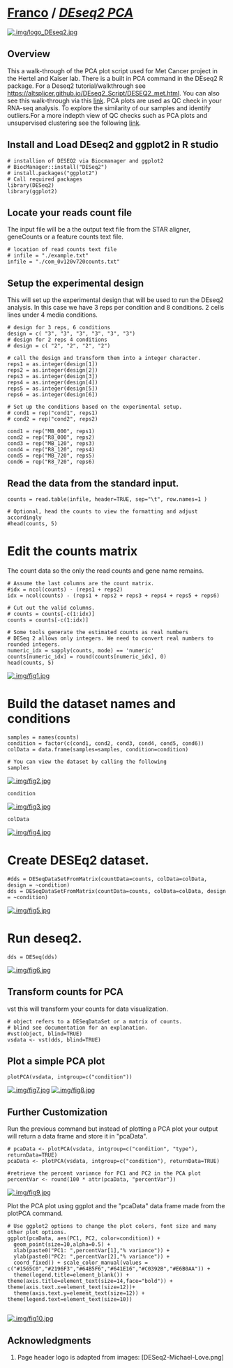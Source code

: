 
# [Franco](https://github.com/altsplicer) / [***DEseq2 PCA***](https://altsplicer.github.io/PCA_script/PCA_RMD.html)

[![.img/logo_DEseq2.jpg](.img/logo_DEseq2.jpg)](#nolink)

## Overview
This a walk-through of the PCA plot script used for Met Cancer project in the Hertel and Kaiser lab. There is a built in PCA command in the DEseq2 R package. For a Deseq2 tutorial/walkthrough see https://altsplicer.github.io/DEseq2_Script/DESEQ2_met.html. You can also see this walk-through via this [link](https://altsplicer.github.io/Methionine-PCA/PCA_RMD.html). PCA plots are used as QC check in your RNA-seq analysis. To explore the similarity of our samples and identify outliers.For a more indepth view of QC checks such as PCA plots and unsupervised clustering see the following [link](https://hbctraining.github.io/DGE_workshop/lessons/03_DGE_QC_analysis.html).

## Install and Load DEseq2 and ggplot2 in R studio

```{r}
# installion of DESEQ2 via Biocmanager and ggplot2
# BiocManager::install("DESeq2")
# install.packages("ggplot2")
# Call required packages
library(DESeq2)
library(ggplot2)
```

## Locate your reads count file

The input file will be a the output text file from the STAR aligner, geneCounts or a feature counts text file.
```{r}
# location of read counts text file
# infile = "./example.txt"
infile = "./com_0v120v720counts.txt"
```


## Setup the experimental design

This will set up the experimental design that will be used to run the DEseq2 analysis. In this case we have 3 reps per condition and 8 conditions. 2 cells lines under 4 media conditions.
```{r}
# design for 3 reps, 6 conditions
design = c( "3", "3", "3", "3", "3", "3")
# design for 2 reps 4 conditions
# design = c( "2", "2", "2", "2")

# call the design and transform them into a integer character.
reps1 = as.integer(design[1])
reps2 = as.integer(design[2])
reps3 = as.integer(design[3])
reps4 = as.integer(design[4])
reps5 = as.integer(design[5])
reps6 = as.integer(design[6])

# Set up the conditions based on the experimental setup.
# cond1 = rep("cond1", reps1)
# cond2 = rep("cond2", reps2)

cond1 = rep("MB_000", reps1)
cond2 = rep("R8_000", reps2)
cond3 = rep("MB_120", reps3)
cond4 = rep("R8_120", reps4)
cond5 = rep("MB_720", reps5)
cond6 = rep("R8_720", reps6)
```

## Read the data from the standard input.
```{r}
counts = read.table(infile, header=TRUE, sep="\t", row.names=1 )

# Optional, head the counts to view the formatting and adjust accordingly
#head(counts, 5)
```

# Edit the counts matrix
The count data so the only the read counts and gene name remains.
```{r}
# Assume the last columns are the count matrix.
#idx = ncol(counts) - (reps1 + reps2)
idx = ncol(counts) - (reps1 + reps2 + reps3 + reps4 + reps5 + reps6)

# Cut out the valid columns.
# counts = counts[-c(1:idx)]
counts = counts[-c(1:idx)]

# Some tools generate the estimated counts as real numbers
# DESeq 2 allows only integers. We need to convert real numbers to rounded integers.
numeric_idx = sapply(counts, mode) == 'numeric'
counts[numeric_idx] = round(counts[numeric_idx], 0)
head(counts, 5)
```
[![.img/fig1.jpg](.img/fig1.jpg)](#nolink)

# Build the dataset names and conditions
```{r}
samples = names(counts)
condition = factor(c(cond1, cond2, cond3, cond4, cond5, cond6))
colData = data.frame(samples=samples, condition=condition)

# You can view the dataset by calling the following
samples
```
[![.img/fig2.jpg](.img/fig2.jpg)](#nolink)
```{r}
condition
```
[![.img/fig3.jpg](.img/fig3.jpg)](#nolink)

```{r}
colData
```
[![.img/fig4.jpg](.img/fig4.jpg)](#nolink)

# Create DESEq2 dataset.
```{r}
#dds = DESeqDataSetFromMatrix(countData=counts, colData=colData, design = ~condition)
dds = DESeqDataSetFromMatrix(countData=counts, colData=colData, design = ~condition)

```
[![.img/fig5.jpg](.img/fig5.jpg)](#nolink)

# Run deseq2.
```{r}
dds = DESeq(dds)
```
[![.img/fig6.jpg](.img/fig6.jpg)](#nolink)

## Transform counts for PCA
vst this will transform your counts for data visualization.

```{r}
# object refers to a DESeqDataSet or a matrix of counts.
# blind see documentation for an explanation.
#vst(object, blind=TRUE)
vsdata <- vst(dds, blind=TRUE) 

```

## Plot a simple PCA plot
```{r}
plotPCA(vsdata, intgroup=c("condition"))
```
[![.img/fig7.jpg](.img/fig7.jpg)](#nolink)
[![.img/fig8.jpg](.img/fig8.jpg)](#nolink)

## Further Customization

Run the previous command but instead of plotting a PCA plot your output will return a data frame and store it in "pcaData".
```{r}
# pcaData <- plotPCA(vsdata, intgroup=c("condition", "type"), returnData=TRUE)
pcaData <- plotPCA(vsdata, intgroup=c("condition"), returnData=TRUE)

#retrieve the percent variance for PC1 and PC2 in the PCA plot
percentVar <- round(100 * attr(pcaData, "percentVar"))
```
[![.img/fig9.jpg](.img/fig9.jpg)](#nolink)

Plot the PCA plot using ggplot and the "pcaData" data frame made from the plotPCA command. 
```{r}
# Use ggplot2 options to change the plot colors, font size and many other plot options.
ggplot(pcaData, aes(PC1, PC2, color=condition)) +
  geom_point(size=10,alpha=0.5) +
  xlab(paste0("PC1: ",percentVar[1],"% variance")) +
  ylab(paste0("PC2: ",percentVar[2],"% variance")) + 
  coord_fixed() + scale_color_manual(values = c("#1565C0","#2196F3","#64B5F6","#641E16","#C0392B","#E6B0AA")) + 
  theme(legend.title=element_blank()) + theme(axis.title=element_text(size=14,face="bold")) + theme(axis.text.x=element_text(size=12))+ 
  theme(axis.text.y=element_text(size=12)) + theme(legend.text=element_text(size=10))
 
```
[![.img/fig10.jpg](.img/fig10.jpg)](#nolink)


## Acknowledgments

1. Page header logo is adapted from images: [DESeq2-Michael-Love.png] 
